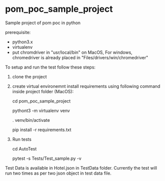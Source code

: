 # pom_poc_sample_project
Sample project of pom poc in python

prerequisite:

 - python3.x
 - virtualenv
 - put chromdriver in "usr/local/bin" on MacOS, For windows, chromedriver is already placed in "Files/drivers/win/chromedriver"

To setup and run the test follow these steps:

1. clone the project
2. create virtual environemnt install requirements using following command inside project folder (MacOS):
  
    cd pom_poc_sample_project
    
    pythont3 -m virtualenv venv
    
    . venv/bin/activate
    
    pip install -r requirements.txt
  
3. Run tests

   cd AutoTest
   
   pytest -s Tests/Test_sample.py -v
    
    
Test Data is available in Hotel.json in TestData folder. Currently the test will run two times as per two json object in test data file.
